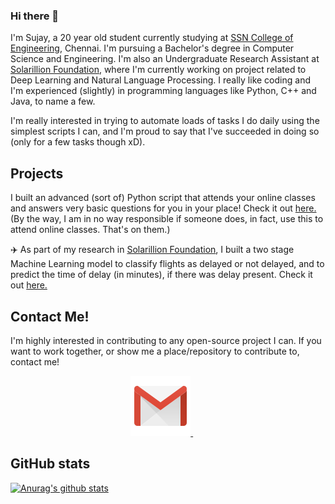 ### Hi there 👋


I'm Sujay, a 20 year old student currently studying at [SSN College of Engineering](https://www.ssn.edu.in/), Chennai. I'm pursuing a Bachelor's degree in Computer Science and  Engineering. I'm also an Undergraduate Research Assistant at [Solarillion Foundation](https://solarillionfoundation.org/), where I'm currently working on project related to Deep Learning and Natural Language Processing. I really like coding and I'm experienced (slightly) in programming languages like Python, C++ and Java, to name a few.  

I'm really interested in trying to automate loads of tasks I do daily using the simplest scripts I can, and I'm proud to say that I've succeeded in doing so (only for a few tasks though xD).

## Projects

I built an advanced (sort of) Python script that attends your online classes and answers very basic questions for you in your place! Check it out [here.](https://github.com/sujaysathya/bunk_bot) (By the way, I am in no way responsible if someone does, in fact, use this to attend online classes. That's on them.)

 ✈️ As part of my research in [Solarillion Foundation](https://github.com/solarillion), I built a two stage Machine Learning model to classify flights as delayed or not delayed, and to predict the time of delay (in minutes), if there was delay present. Check it out [here.](https://github.com/sujaysathya/flight_delay_prediction)



## Contact Me!

I'm highly interested in contributing to any open-source project I can. If you want to work together, or show me a place/repository to contribute to, contact me!

<p align = 'center'>
 <a href = 'mailto:sujaysathya@gmail.com'><img src = 'https://raw.githubusercontent.com/dhiganthrao/dhiganthrao/master/Assets/Icons/Gmail.svg'>
 </a>&nbsp;&nbsp;&nbsp;&nbsp;&nbsp;

 </p>
 
 ## GitHub stats
 [![Anurag's github stats](https://github-readme-stats.vercel.app/api?username=sujaysathya)](https://github.com/anuraghazra/github-readme-stats)

